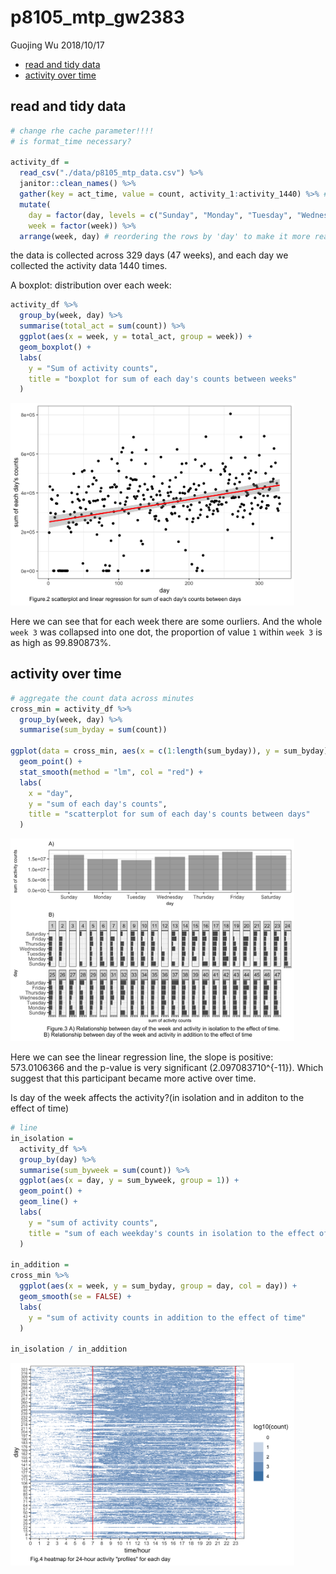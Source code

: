 p8105\_mtp\_gw2383
================
Guojing Wu
2018/10/17

-   [read and tidy data](#read-and-tidy-data)
-   [activity over time](#activity-over-time)

read and tidy data
------------------

``` r
# change rhe cache parameter!!!!
# is format_time necessary?

activity_df = 
  read_csv("./data/p8105_mtp_data.csv") %>% 
  janitor::clean_names() %>% 
  gather(key = act_time, value = count, activity_1:activity_1440) %>% # make it recordable
  mutate(
    day = factor(day, levels = c("Sunday", "Monday", "Tuesday", "Wednesday", "Thursday", "Friday", "Saturday")), 
    week = factor(week)) %>% 
  arrange(week, day) # reordering the rows by 'day' to make it more readable
```

the data is collected across 329 days (47 weeks), and each day we collected the activity data 1440 times.

<!--
A spaghetti plot: total_count over each week:


```r
activity_df %>%
  group_by(week, day) %>%
  summarise(total_act = sum(count)) %>%
  ggplot(aes(x = day, y = total_act, group = week, color = as.character(week))) +
  scale_y_log10() +
  geom_line()
```

![](p8105_mtp_gw2383_files/figure-markdown_github/unnamed-chunk-2-1.png)
-->
A boxplot: distribution over each week:

``` r
activity_df %>% 
  group_by(week, day) %>% 
  summarise(total_act = sum(count)) %>% 
  ggplot(aes(x = week, y = total_act, group = week)) +
  geom_boxplot() +
  labs(
    y = "Sum of activity counts", 
    title = "boxplot for sum of each day's counts between weeks"
  )
```

<img src="p8105_mtp_gw2383_files/figure-markdown_github/unnamed-chunk-3-1.png" width="90%" />

Here we can see that for each week there are some ourliers. And the whole `week 3` was collapsed into one dot, the proportion of value `1` within `week 3` is as high as 99.890873%.

activity over time
------------------

``` r
# aggregate the count data across minutes
cross_min = activity_df %>% 
  group_by(week, day) %>% 
  summarise(sum_byday = sum(count))

ggplot(data = cross_min, aes(x = c(1:length(sum_byday)), y = sum_byday)) +
  geom_point() +
  stat_smooth(method = "lm", col = "red") +
  labs(
    x = "day", 
    y = "sum of each day's counts", 
    title = "scatterplot for sum of each day's counts between days"
  )
```

<img src="p8105_mtp_gw2383_files/figure-markdown_github/unnamed-chunk-4-1.png" width="90%" />

Here we can see the linear regression line, the slope is positive: 573.0106366 and the p-value is very significant (2.097083710^{-11}). Which suggest that this participant became more active over time.

Is day of the week affects the activity?(in isolation and in additon to the effect of time)

``` r
# line
in_isolation = 
  activity_df %>% 
  group_by(day) %>% 
  summarise(sum_byweek = sum(count)) %>% 
  ggplot(aes(x = day, y = sum_byweek, group = 1)) +
  geom_point() +
  geom_line() +
  labs(
    y = "sum of activity counts", 
    title = "sum of each weekday's counts in isolation to the effect of time"
  )

in_addition = 
cross_min %>% 
  ggplot(aes(x = week, y = sum_byday, group = day, col = day)) +
  geom_smooth(se = FALSE) +
  labs(
    y = "sum of activity counts in addition to the effect of time"
  )

in_isolation / in_addition
```

<img src="p8105_mtp_gw2383_files/figure-markdown_github/unnamed-chunk-5-1.png" width="90%" />

<!-- ```{r, dpi = 300, out.width = "90%"} -->
<!-- # boxplot -->
<!-- activity_df %>%  -->
<!--   ggplot(aes(x = day, y = count, group = day)) + -->
<!--   geom_boxplot() + -->
<!--   scale_y_log10() + -->
<!--   labs( -->
<!--     y = "sum of activity counts",  -->
<!--     title = "sum of each weekday's counts" -->
<!--   ) -->
<!-- ``` -->
